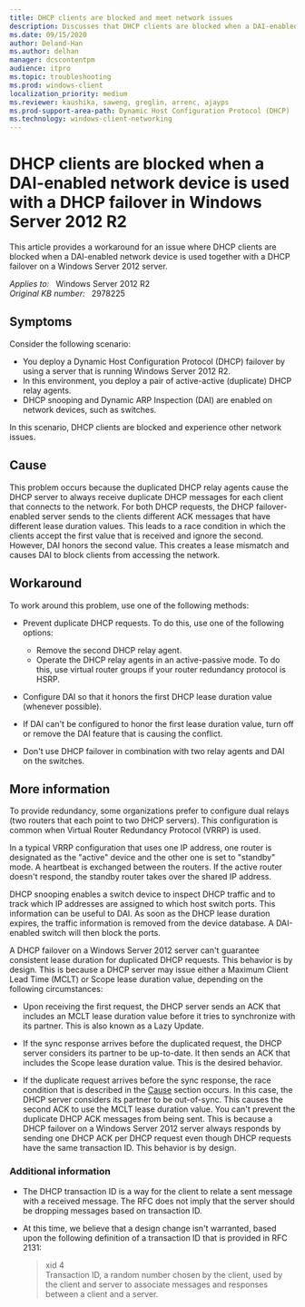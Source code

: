 ```yaml
---
title: DHCP clients are blocked and meet network issues
description: Discusses that DHCP clients are blocked when a DAI-enabled network device is used together with a DHCP failover on a Windows Server 2012 server. Provides a workaround.
ms.date: 09/15/2020
author: Deland-Han
ms.author: delhan
manager: dcscontentpm
audience: itpro
ms.topic: troubleshooting
ms.prod: windows-client
localization_priority: medium
ms.reviewer: kaushika, saweng, greglin, arrenc, ajayps
ms.prod-support-area-path: Dynamic Host Configuration Protocol (DHCP)
ms.technology: windows-client-networking
---
```

# DHCP clients are blocked when a DAI-enabled network device is used with a DHCP failover in Windows Server 2012 R2

This article provides a workaround for an issue where DHCP clients are blocked when a DAI-enabled network device is used together with a DHCP failover on a Windows Server 2012 server.

_Applies to:_ &nbsp; Windows Server 2012 R2  
_Original KB number:_ &nbsp; 2978225

## Symptoms

Consider the following scenario:

- You deploy a Dynamic Host Configuration Protocol (DHCP) failover by using a server that is running Windows Server 2012 R2.
- In this environment, you deploy a pair of active-active (duplicate) DHCP relay agents.
- DHCP snooping and Dynamic ARP Inspection (DAI) are enabled on network devices, such as switches.

In this scenario, DHCP clients are blocked and experience other network issues.

## Cause

This problem occurs because the duplicated DHCP relay agents cause the DHCP server to always receive duplicate DHCP messages for each client that connects to the network. For both DHCP requests, the DHCP failover-enabled server sends to the clients different ACK messages that have different lease duration values. This leads to a race condition in which the clients accept the first value that is received and ignore the second. However, DAI honors the second value. This creates a lease mismatch and causes DAI to block clients from accessing the network.

## Workaround

To work around this problem, use one of the following methods:

- Prevent duplicate DHCP requests. To do this, use one of the following options:

  - Remove the second DHCP relay agent.
  - Operate the DHCP relay agents in an active-passive mode. To do this, use virtual router groups if your router redundancy protocol is HSRP.

- Configure DAI so that it honors the first DHCP lease duration value (whenever possible).

- If DAI can't be configured to honor the first lease duration value, turn off or remove the DAI feature that is causing the conflict.

- Don't use DHCP failover in combination with two relay agents and DAI on the switches.

## More information

To provide redundancy, some organizations prefer to configure dual relays (two routers that each point to two DHCP servers). This configuration is common when Virtual Router Redundancy Protocol (VRRP) is used.

In a typical VRRP configuration that uses one IP address, one router is designated as the "active" device and the other one is set to "standby" mode. A heartbeat is exchanged between the routers. If the active router doesn't respond, the standby router takes over the shared IP address.

DHCP snooping enables a switch device to inspect DHCP traffic and to track which IP addresses are assigned to which host switch ports. This information can be useful to DAI. As soon as the DHCP lease duration expires, the traffic information is removed from the device database. A DAI-enabled switch will then block the ports.

A DHCP failover on a Windows Server 2012 server can't guarantee consistent lease duration for duplicated DHCP requests. This behavior is by design. This is because a DHCP server may issue either a Maximum Client Lead Time (MCLT) or Scope lease duration value, depending on the following circumstances:

- Upon receiving the first request, the DHCP server sends an ACK that includes an MCLT lease duration value before it tries to synchronize with its partner. This is also known as a Lazy Update.

- If the sync response arrives before the duplicated request, the DHCP server considers its partner to be up-to-date. It then sends an ACK that includes the Scope lease duration value. This is the desired behavior.

- If the duplicate request arrives before the sync response, the race condition that is described in the [Cause](#cause) section occurs. In this case, the DHCP server considers its partner to be out-of-sync. This causes the second ACK to use the MCLT lease duration value. You can't prevent the duplicate DHCP ACK messages from being sent. This is because a DHCP failover on a Windows Server 2012 server always responds by sending one DHCP ACK per DHCP request even though DHCP requests have the same transaction ID. This behavior is by design.

### Additional information

- The DHCP transaction ID is a way for the client to relate a sent message with a received message. The RFC does not imply that the server should be dropping messages based on transaction ID.

- At this time, we believe that a design change isn't warranted, based upon the following definition of a transaction ID that is provided in RFC 2131:

    > xid 4  
    Transaction ID, a random number chosen by the client, used by the client and server to associate messages and responses between a client and a server.
